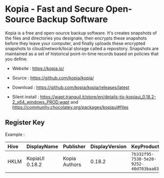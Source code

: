 # Kopia - Fast and Secure Open-Source Backup Software

Kopia is a free and open-source backup software.
It's creates snapshots of the files and directories you designate, then encrypts these snapshots before they leave your computer, and finally uploads these encrypted snapshots to cloud/network/local storage called a repository.
Snapshots are maintained as a set of historical point-in-time records based on policies that you define.

* Website : https://kopia.io/
* Source : https://github.com/kopia/kopia/

* Download : https://github.com/kopia/kopia/releases/latest
* Silent install : https://wapt.tranquil.it/store/en/details-tis-kopiaui_0.18.2-2_x64_windows_PROD.wapt and https://community.chocolatey.org/packages/kopiaui#files


## Register Key

Example :

 | Hive | DisplayName | Publisher | DisplayVersion | KeyProduct | UninstallExe |
 |:---- |:----------- |:--------- |:-------------- |:---------- |:------------ |
 | HKLM | KopiaUI 0.18.2 | Kopia Authors | 0.18.2 | `7b332f95-7538-5e20-9252-40d703baa034` | `"C:\Program Files\KopiaUI\Uninstall KopiaUI.exe" /allusers` | 
